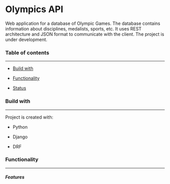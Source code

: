 # Olympics API

Web application for a database of Olympic Games. The database contains information about disciplines, medalists, sports, etc. It uses REST architecture and JSON format to communicate with the client. The project is under development.

### Table of contents

---

* [Build with](#build-with)

* [Functionality](#functionality)

* [Status](#status)

### Build with

---

Project is created with:

* Python

* Django

* DRF

### Functionality

---

##### _Features_
